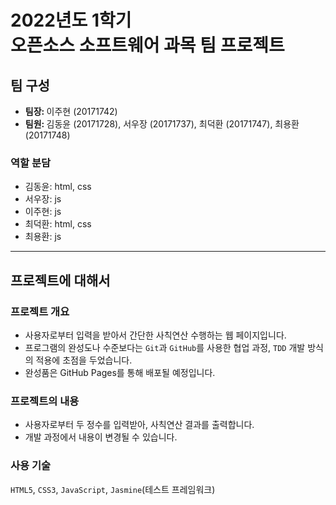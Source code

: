 # 2022년도 1학기<br>오픈소스 소프트웨어 과목 팀 프로젝트

## 팀 구성
- <strong>팀장: </strong>이주현 (20171742)
- <strong>팀원: </strong>김동윤 (20171728), 서우장 (20171737), 최덕환 (20171747), 최용환 (20171748)

### 역할 분담
- 김동윤: html, css
- 서우장: js
- 이주현: js
- 최덕환: html, css
- 최용환: js

<hr>

## 프로젝트에 대해서
### 프로젝트 개요
- 사용자로부터 입력을 받아서 간단한 사칙연산 수행하는 웹 페이지입니다.
- 프로그램의 완성도나 수준보다는 `Git`과 `GitHub`를 사용한 협업 과정, `TDD` 개발 방식의 적용에 초점을 두었습니다.
- 완성품은 GitHub Pages를 통해 배포될 예정입니다.

### 프로젝트의 내용
- 사용자로부터 두 정수를 입력받아, 사칙연산 결과를 출력합니다.
- 개발 과정에서 내용이 변경될 수 있습니다.

### 사용 기술
`HTML5`, `CSS3`, `JavaScript`, `Jasmine`(테스트 프레임워크)